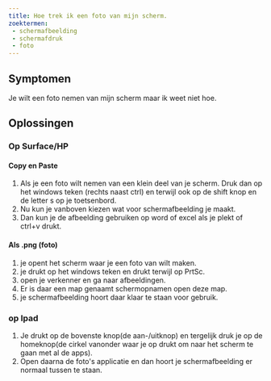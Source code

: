 ```yaml
---
title: Hoe trek ik een foto van mijn scherm.
zoektermen:
 - schermafbeelding
 - schermafdruk
 - foto
---
```


## Symptomen
Je wilt een foto nemen van mijn scherm maar ik weet niet hoe.

## Oplossingen

### Op Surface/HP

#### Copy en Paste

1. Als je een foto wilt nemen van een klein deel van je scherm. Druk dan op het windows teken (rechts naast ctrl) en terwijl ook op de shift knop en de letter s op je toetsenbord.
2. Nu kun je vanboven kiezen wat voor schermafbeelding je maakt.
3. Dan kun je de afbeelding gebruiken op word of excel als je plekt of ctrl+v drukt.

#### Als .png (foto)
1. je opent het scherm waar je een foto van wilt maken.
2. je drukt op het windows teken en drukt terwijl op PrtSc.
3. open je verkenner en ga naar afbeeldingen.
4. Er is daar een map genaamt schermopnamen open deze map.
5. je schermafbeelding hoort daar klaar te staan voor gebruik.

### op Ipad
1. Je drukt op de bovenste knop(de aan-/uitknop) en tergelijk druk je op de homeknop(de cirkel vanonder waar je op drukt om naar het scherm te gaan met al de apps).
2. Open daarna de foto's applicatie en dan hoort je schermafbeelding er normaal tussen te staan.
